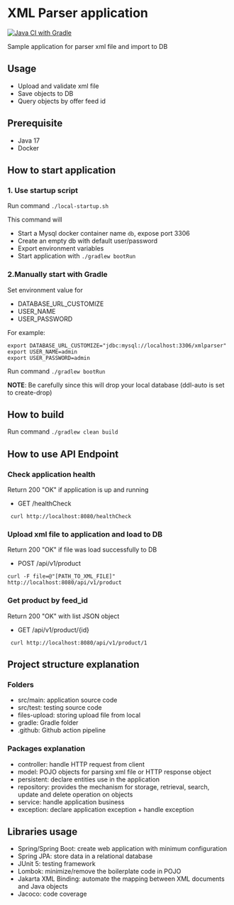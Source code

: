 # XML Parser application
[![Java CI with Gradle](https://github.com/Snaacker/xml-parser/actions/workflows/gradle.yml/badge.svg)](https://github.com/Snaacker/xml-parser/actions/workflows/gradle.yml)

Sample application for parser xml file and import to DB
## Usage
- Upload and validate xml file
- Save objects to DB
- Query objects by offer feed id

## Prerequisite
- Java 17
- Docker

## How to start application
### 1. Use startup script
Run command ```./local-startup.sh```

This command will
- Start a Mysql docker container name `db`, expose port 3306
- Create an empty db with default user/password
- Export environment variables
- Start application with ```./gradlew bootRun```

### 2.Manually start with Gradle
Set environment value for
- DATABASE_URL_CUSTOMIZE
- USER_NAME
- USER_PASSWORD

For example:
```
export DATABASE_URL_CUSTOMIZE="jdbc:mysql://localhost:3306/xmlparser"
export USER_NAME=admin
export USER_PASSWORD=admin
```
Run command ```./gradlew bootRun```

**NOTE**: Be carefully since this will drop your local database (ddl-auto is set to create-drop)
## How to build
Run command ```./gradlew clean build```

## How to use API Endpoint

### Check application health
Return 200 "OK" if application is up and running
- GET /healthCheck

``` curl http://localhost:8080/healthCheck```
### Upload xml file to application and load to DB
Return 200 "OK" if file was load successfully to DB
- POST /api/v1/product

```
curl -F file=@"[PATH_TO_XML_FILE]" http://localhost:8080/api/v1/product
 ```
### Get product by feed_id
Return 200 "OK" with list JSON object
- GET /api/v1/product/{id}

``` curl http://localhost:8080/api/v1/product/1```
## Project structure explanation
### Folders
- src/main: application source code
- src/test: testing source code
- files-upload: storing upload file from local
- gradle: Gradle folder
- .github: Github action pipeline

### Packages explanation
- controller: handle HTTP request from client
- model: POJO objects for parsing xml file or HTTP response object
- persistent: declare entities use in the application
- repository: provides the mechanism for storage, retrieval, search, update and delete operation on objects
- service: handle application business
- exception: declare application exception + handle exception

## Libraries usage
- Spring/Spring Boot: create web application with minimum configuration
- Spring JPA: store data in a relational database
- JUnit 5: testing framework
- Lombok: minimize/remove the boilerplate code in POJO
- Jakarta XML Binding: automate the mapping between XML documents and Java objects
- Jacoco: code coverage

